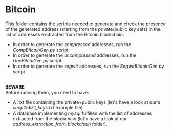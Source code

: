 # Bitcoin
This folder contains the scripts needed to generate and check the presence of the generated address (starting from the private/public key sets) in the list of addresses exctracted from the Bitcoin blockchain.
<br>
- In order to generate the *compressed* addresses, run the *CompBitcoinGen.py* script
- In order to generate the *uncompressed* addresses, run the *UncBitcoiGen.py* script
- In order to generate the *segwit* addresses, run the *SegwitBitcoinGen.py* script
<br><br>

**BEWARE**<br>
Before running them, you need to have:
- A .txt file containing the private+public keys (let's have a look at our's *secp256k1_keys.txt* example file).
- A database implementing *mysql* fulfilled with the list of addresses extracted from the blockchain (let's have a look at our *address_extraction_from_blockchain* folder).